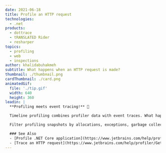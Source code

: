 ```yaml
---
date: 2021-06-18
title: Profile an HTTP request
technologies:
  - .net
products:
  - dottrace
  - tRANSLATED Rider
  - resharper
topics:
  - profiling
  - web
  - inspections
author: khalidabuhakmeh
subtitle: What happens when an HTTP request is made?
thumbnail: ./thumbnail.png
cardThumbnail: ./card.png
animatedGif:
  file: './tip.gif'
  width: 640
  height: 360
leadin: |
  **Profiling meets event tracing!** 🤝

  Timeline profiling combines profiler data with event traces. What happens when an HTTP request is made?

  Filter profiling snapshots by allocations, exceptions, garbage collection, and combine that information with what's going on in file operations, LINQ queries, SQL calls, and so much more.

  ### See Also
  - [Profile .NET Core application](https://www.jetbrains.com/help/profiler/Profile_.NET_Core_Application.html)
  - [Trace an HTTP request](https://www.jetbrains.com/help/profiler/Get_Started_with_Timeline_Profiling_(Basic).html#http)
---
```


